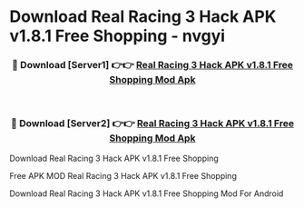 # Download Real Racing 3 Hack APK v1.8.1 Free Shopping - nvgyi



<div align="center">
<h3>🔴 Download [Server1] 👉👉 <a href="https://momento.my/?title=Real_Racing_3_Hack_APK_v1.8.1_Free_Shopping">Real Racing 3 Hack APK v1.8.1 Free Shopping Mod Apk</a></h3><br>

<h3>🔴 Download [Server2] 👉👉 <a href="https://momento.my/?title=Real_Racing_3_Hack_APK_v1.8.1_Free_Shopping">Real Racing 3 Hack APK v1.8.1 Free Shopping Mod Apk</a></h3>
</div>



Download Real Racing 3 Hack APK v1.8.1 Free Shopping 

Free APK MOD Real Racing 3 Hack APK v1.8.1 Free Shopping 

Download Real Racing 3 Hack APK v1.8.1 Free Shopping Mod For Android
